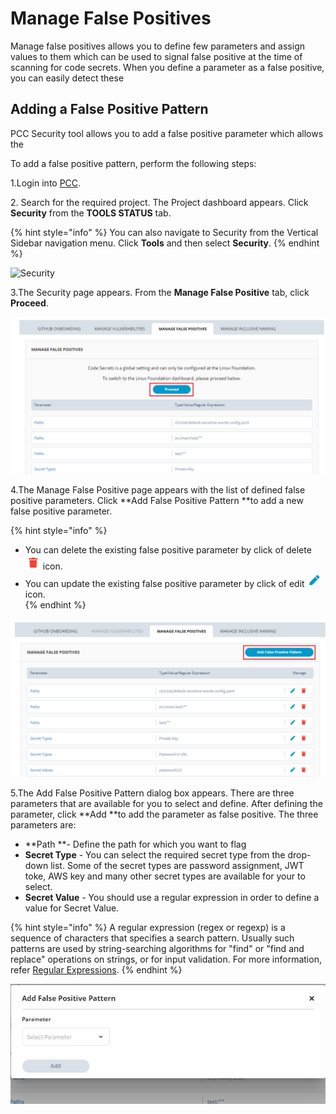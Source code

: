 # Manage False Positives

Manage false positives allows you to define few parameters and assign values to them which can be used to signal false positive at the time of scanning for code secrets. When you define a parameter as a false positive, you can easily detect these 

## Adding a False Positive Pattern 

PCC Security tool allows you to add a false positive parameter which allows the 

To add a false positive pattern, perform the following steps:

1.Login into [PCC](https://projectadmin.lfx.linuxfoundation.org).

2\. Search for the required project. The Project dashboard appears. Click **Security** from the **TOOLS STATUS** tab.

{% hint style="info" %}
You can also navigate to Security from the Vertical Sidebar navigation menu. Click **Tools** and then select **Security**.
{% endhint %}

![Security](https://gblobscdn.gitbook.com/assets%2F-MCG-Km6\_RcGyUVKsLIx%2F-Md_ivAMZ2h7xOPMQ1bm%2F-Md_mIFlNU7OimypntPn%2FDash.png?alt=media\&token=9330c513-4ef2-44ef-bb59-a4bd0970f8d3)

3.The Security page appears. From the **Manage False Positive** tab, click **Proceed**.

![Manage False Positive](../../.gitbook/assets/mp1.png)

4.The Manage False Positive page appears with the list of defined false positive parameters. Click **Add False Positive Pattern **to add a new false positive parameter. 

{% hint style="info" %}
* You can delete the existing false positive parameter by click of delete ![](../../.gitbook/assets/delete_icon.png) icon. 
* You can update the existing false positive parameter by click of edit ![](../../.gitbook/assets/edit_icon.png) icon.  
{% endhint %}

![Add False Positive ](../../.gitbook/assets/mp2.png)

5.The Add False Positive Pattern dialog box appears. There are three parameters that are available for you to select and define. After defining the parameter,  click **Add **to add the parameter as false positive. The three parameters are:

* **Path **- Define the path for which you want to flag 
* **Secret Type** - You can select the required secret type from the drop-down list. Some of the secret types are password assignment, JWT toke, AWS key and many other secret types are available for your to select. 
* **Secret Value** - You should use a regular expression in order to define a value for Secret Value. 

{% hint style="info" %}
 A regular expression (regex or regexp) is a sequence of characters that specifies a search pattern. Usually such patterns are used by string-searching algorithms for "find" or "find and replace" operations on strings, or for input validation. For more information, refer [Regular Expressions](https://www.debuggex.com/cheatsheet/regex/pcre). 
{% endhint %}

![Add False Positive Parameter](../../.gitbook/assets/add_false.gif)

